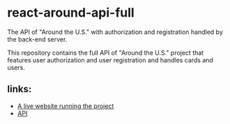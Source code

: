 # react-around-api-full
The API of "Around the U.S." with authorization and registration handled by the back-end server.

This repository contains the full API of "Around the U.S." project that features user authorization and user registration and handles cards and users. 

## links:
* [A live website running the project](https://bar-around.students.nomoreparties.sbs/)
* [API](https://api.bar-around.students.nomoreparties.sbs/)
